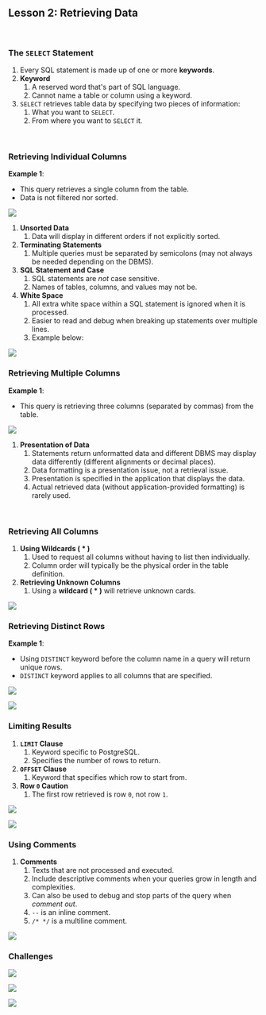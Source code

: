 ## Lesson 2: Retrieving Data
<br>

### **The `SELECT` Statement**

1. Every SQL statement is made up of one or more **keywords**.
2. **Keyword**
   1. A reserved word that's part of SQL language.
   2. Cannot name a table or column using a keyword.
3. `SELECT` retrieves table data by specifying two pieces of information:
   1. What you want to `SELECT`.
   2. From where you want to `SELECT` it.
<br>

### **Retrieving Individual Columns**

**Example 1**:
- This query retrieves a single column from the table. 
- Data is not filtered nor sorted.
   
![](../img/lesson2_1.png)

1. **Unsorted Data**
   1. Data will display in different orders if not explicitly sorted. 
2. **Terminating Statements**
   1. Multiple queries must be separated by semicolons (may not always be needed depending on the DBMS).
3. **SQL Statement and Case**
   1. SQL statements are *not* case sensitive.
   2. Names of tables, columns, and values may not be. 
4. **White Space**
   1. All extra white space within a SQL statement is ignored when it is processed.
   2. Easier to read and debug when breaking up statements over multiple lines.
   3. Example below:

![](../img/lesson2_2.png)
<br>

### **Retrieving Multiple Columns**

**Example 1**:
- This query is retrieving three columns (separated by commas) from the table.

![](../img/lesson2_3.png)

1. **Presentation of Data**
   1. Statements return unformatted data and different DBMS may display data differently (different alignments or decimal places).
   2. Data formatting is a presentation issue, not a retrieval issue.
   3. Presentation is specified in the application that displays the data.
   4. Actual retrieved data (without application-provided formatting) is rarely used.
<br>

### **Retrieving All Columns**

1. **Using Wildcards ( * )**
   1. Used to request all columns without having to list then individually.
   2. Column order will typically be the physical order in the table definition.
2. **Retrieving Unknown Columns**
   1. Using a **wildcard ( * )** will retrieve unknown cards.

![](../img/lesson2_4.png)
<br>

### **Retrieving Distinct Rows**

**Example 1**:
- Using `DISTINCT` keyword before the column name in a query will return unique rows.
- `DISTINCT` keyword applies to all columns that are specified.

![](../img/lesson2_5.png)

![](../img/lesson2_6.png)
<br>

### **Limiting Results**

1. **`LIMIT` Clause**
   1. Keyword specific to PostgreSQL.
   2. Specifies the number of rows to return.
2. **`OFFSET` Clause**
   1. Keyword that specifies which row to start from.
3. **Row `0` Caution**
   1. The first row retrieved is row `0`, not row `1`.

![](../img/lesson2_7.png)

![](../img/lesson2_8.png)
<br>

### **Using Comments**

1. **Comments**
   1. Texts that are not processed and executed.
   2. Include descriptive comments when your queries grow in length and complexities.
   3. Can also be used to debug and stop parts of the query when *comment out*.
   4. `--` is an inline comment.
   5. `/* */` is a multiline comment.

![](../img/lesson2_9.png)
<br>

### **Challenges**

![](../img/lesson2_10.png)

![](../img/lesson2_11.png)

![](../img/lesson2_12.png)